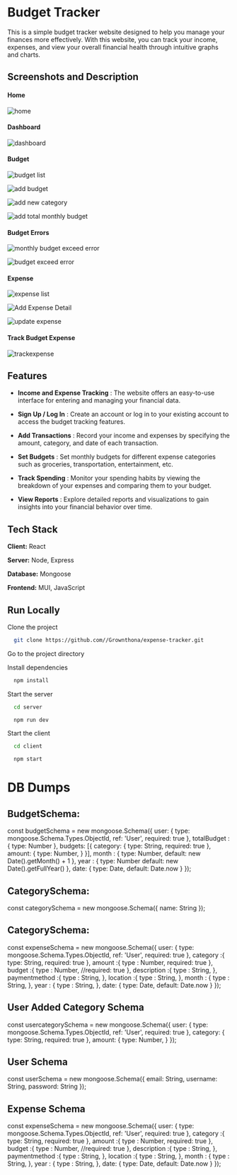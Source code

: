 # Budget Tracker

This is a simple budget tracker website designed to help you manage your finances more effectively. With this website, you can track your income, expenses, and view your overall financial health through intuitive graphs and charts.



## Screenshots and Description

#### Home
![home](https://github.com/Grownthona/expense-tracker/assets/78976756/2afaa004-7554-42cc-a998-813d747b241a)


#### Dashboard
![dashboard](https://github.com/Grownthona/expense-tracker/assets/78976756/966b18c8-3193-406b-bb2b-205d51770cdc)

#### Budget

![budget list](https://github.com/Grownthona/expense-tracker/assets/78976756/1838d928-b37e-413d-9f91-455c0ee7d8d3)

![add budget](https://github.com/Grownthona/expense-tracker/assets/78976756/39b31094-4525-4e64-859a-327fa528b8ea)

![add new category](https://github.com/Grownthona/expense-tracker/assets/78976756/08623970-d59b-4d7c-a857-3f9b84bc6272)

![add total monthly budget](https://github.com/Grownthona/expense-tracker/assets/78976756/bd2f1836-471d-476f-b56f-433427509f52)


#### Budget Errors
![monthly budget exceed error](https://github.com/Grownthona/expense-tracker/assets/78976756/5153cb7e-d00b-4f68-99d9-6398cafd3aec)

![budget exceed error](https://github.com/Grownthona/expense-tracker/assets/78976756/0e11f8aa-1bc5-4bf6-8d45-a43ee3e1547c)

#### Expense
![expense list](https://github.com/Grownthona/expense-tracker/assets/78976756/15062c41-8506-429c-877a-1dbc095e8045)

![Add Expense Detail](https://github.com/Grownthona/expense-tracker/assets/78976756/526aeefd-15c3-4076-83cd-1e4d246bf799)

![update expense](https://github.com/Grownthona/expense-tracker/assets/78976756/3c3ad0aa-4afc-4cee-a73f-92b39f830f2d)


#### Track Budget Expense
![trackexpense](https://github.com/Grownthona/expense-tracker/assets/78976756/703d2a05-d514-41d6-9cb3-943d9771e19b)


## Features

- **Income and Expense Tracking** : The website offers an easy-to-use interface for entering and managing your financial data.


- **Sign Up / Log In** : Create an account or log in to your existing account to access the budget tracking features.

- **Add Transactions** : Record your income and expenses by specifying the amount, category, and date of each transaction.

- **Set Budgets** : Set monthly budgets for different expense categories such as groceries, transportation, entertainment, etc.

- **Track Spending** : Monitor your spending habits by viewing the breakdown of your expenses and comparing them to your budget.

- **View Reports** : Explore detailed reports and visualizations to gain insights into your financial behavior over time.



## Tech Stack

**Client:** React

**Server:** Node, Express

**Database:** Mongoose

**Frontend:** MUI, JavaScript

## Run Locally

Clone the project

```bash
  git clone https://github.com//Grownthona/expense-tracker.git

```

Go to the project directory


Install dependencies

```bash
  npm install
```

Start the server

```bash
  cd server
```
```bash
  npm run dev
```
Start the client

```bash
  cd client
```
```bash
  npm start
```

# DB Dumps

## BudgetSchema:

const budgetSchema = new mongoose.Schema({
  user: {
    type: mongoose.Schema.Types.ObjectId,
    ref: 'User',
    required: true
  },
  totalBudget :{ 
    type: Number 
  },
  budgets: [{
    category: {
      type: String,
      required: true
    },
    amount: {
      type: Number,
    }
  }],
  month : {
    type: Number,
    default: new Date().getMonth() + 1
  },
  year : {
    type: Number
    default: new Date().getFullYear()
  },
  date: {
    type: Date,
    default: Date.now
  }
});

## CategorySchema:

const categorySchema = new mongoose.Schema({
  name: String
});

## CategorySchema:

const expenseSchema = new mongoose.Schema({
  user: {
    type: mongoose.Schema.Types.ObjectId,
    ref: 'User',
    required: true
  },
  category :{ 
    type: String,
    required: true 
  },
  amount :{
    type : Number,
    required: true
  },
  budget :{
    type : Number,
    //required: true
  },
  description :{
    type : String,
  },
  paymentmethod :{
    type : String,
  },
  location :{
    type : String,
  },
  month : {
    type : String,
  },
  year : {
    type : String,
  },
  date: {
    type: Date,
    default: Date.now
  }
});

## User Added Category Schema
const usercategorySchema = new mongoose.Schema({
  user: {
    type: mongoose.Schema.Types.ObjectId,
    ref: 'User',
    required: true
    },
    category: {
      type: String,
      required: true
    },
    amount: {
      type: Number,
    }
});

## User Schema
const userSchema = new mongoose.Schema({
    email: String,
    username: String,
    password: String
  });

## Expense Schema
const expenseSchema = new mongoose.Schema({
  user: {
    type: mongoose.Schema.Types.ObjectId,
    ref: 'User',
    required: true
  },
  category :{ 
    type: String,
    required: true 
  },
  amount :{
    type : Number,
    required: true
  },
  budget :{
    type : Number,
    //required: true
  },
  description :{
    type : String,
  },
  paymentmethod :{
    type : String,
  },
  location :{
    type : String,
  },
  month : {
    type : String,
  },
  year : {
    type : String,
  },
  date: {
    type: Date,
    default: Date.now
  }
});

  


